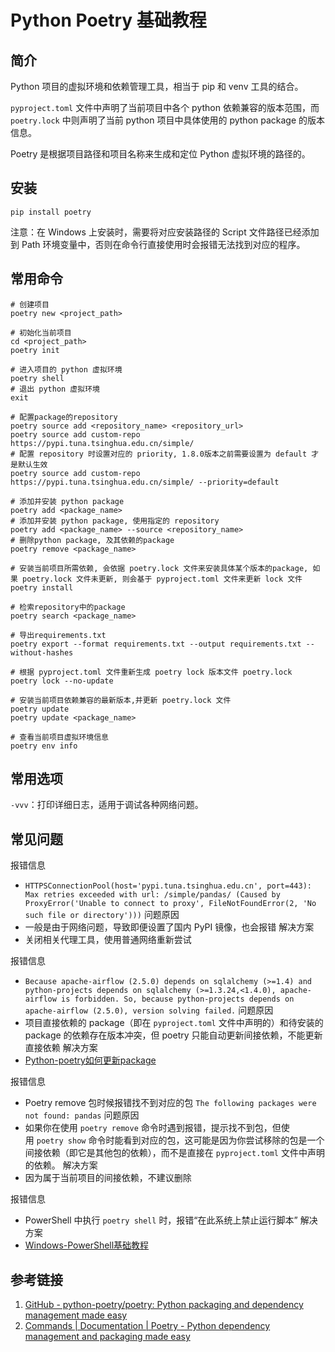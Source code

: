 # Python Poetry 基础教程

## 简介

Python 项目的虚拟环境和依赖管理工具，相当于 pip 和 venv 工具的结合。

`pyproject.toml` 文件中声明了当前项目中各个 python 依赖兼容的版本范围，而 `poetry.lock` 中则声明了当前 python 项目中具体使用的 python package 的版本信息。

Poetry 是根据项目路径和项目名称来生成和定位 Python 虚拟环境的路径的。

## 安装

```shell
pip install poetry
```

注意：在 Windows 上安装时，需要将对应安装路径的 Script 文件路径已经添加到 Path 环境变量中，否则在命令行直接使用时会报错无法找到对应的程序。

## 常用命令

```
# 创建项目
poetry new <project_path>

# 初始化当前项目
cd <project_path>
poetry init

# 进入项目的 python 虚拟环境
poetry shell
# 退出 python 虚拟环境
exit

# 配置package的repository
poetry source add <repository_name> <repository_url>
poetry source add custom-repo https://pypi.tuna.tsinghua.edu.cn/simple/
# 配置 repository 时设置对应的 priority, 1.8.0版本之前需要设置为 default 才是默认生效
poetry source add custom-repo https://pypi.tuna.tsinghua.edu.cn/simple/ --priority=default
 
# 添加并安装 python package
poetry add <package_name>
# 添加并安装 python package, 使用指定的 repository
poetry add <package_name> --source <repository_name>
# 删除python package, 及其依赖的package
poetry remove <package_name>

# 安装当前项目所需依赖, 会依据 poetry.lock 文件来安装具体某个版本的package, 如果 poetry.lock 文件未更新, 则会基于 pyproject.toml 文件来更新 lock 文件
poetry install

# 检索repository中的package
poetry search <package_name>

# 导出requirements.txt
poetry export --format requirements.txt --output requirements.txt --without-hashes

# 根据 pyproject.toml 文件重新生成 poetry lock 版本文件 poetry.lock
poetry lock --no-update

# 安装当前项目依赖兼容的最新版本,并更新 poetry.lock 文件
poetry update
poetry update <package_name>

# 查看当前项目虚拟环境信息
poetry env info
```

## 常用选项

`-vvv`：打印详细日志，适用于调试各种网络问题。

## 常见问题

报错信息
- `HTTPSConnectionPool(host='pypi.tuna.tsinghua.edu.cn', port=443): Max retries exceeded with url: /simple/pandas/ (Caused by ProxyError('Unable to connect to proxy', FileNotFoundError(2, 'No such file or directory')))`
问题原因
- 一般是由于网络问题，导致即便设置了国内 PyPI 镜像，也会报错
解决方案
- 关闭相关代理工具，使用普通网络重新尝试

报错信息
- `Because apache-airflow (2.5.0) depends on sqlalchemy (>=1.4) and python-projects depends on sqlalchemy (>=1.3.24,<1.4.0), apache-airflow is forbidden. So, because python-projects depends on apache-airflow (2.5.0), version solving failed.`
问题原因
- 项目直接依赖的 package（即在 `pyproject.toml` 文件中声明的）和待安装的 package 的依赖存在版本冲突，但 poetry 只能自动更新间接依赖，不能更新直接依赖
解决方案
- [Python-poetry如何更新package](work/programming/Python/solution/Python-poetry如何更新package.md)

报错信息
- Poetry remove 包时候报错找不到对应的包 `The following packages were not found: pandas`
问题原因
- 如果你在使用 `poetry remove` 命令时遇到报错，提示找不到包，但使用 `poetry show` 命令时能看到对应的包，这可能是因为你尝试移除的包是一个间接依赖（即它是其他包的依赖），而不是直接在 `pyproject.toml` 文件中声明的依赖。
解决方案
- 因为属于当前项目的间接依赖，不建议删除

报错信息
- PowerShell 中执行 `poetry shell` 时，报错“在此系统上禁止运行脚本”
解决方案
- [Windows-PowerShell基础教程](learning/subjects/ComputerScience/OperatingSystem/Windows/Windows-PowerShell基础教程.md)

## 参考链接

1. [GitHub - python-poetry/poetry: Python packaging and dependency management made easy](https://github.com/python-poetry/poetry)
2. [Commands | Documentation | Poetry - Python dependency management and packaging made easy](https://python-poetry.org/docs/cli/)